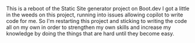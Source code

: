 This is a reboot of the Static Site generator project on Boot.dev
I got a little in the weeds on this project, running into issues allowing copilot to write code for me. So I'm restarting this project and sticking to writing the code all on my own in order to strengthen my own skills and increase my knowledge by doing the things that are hard until they become easy.